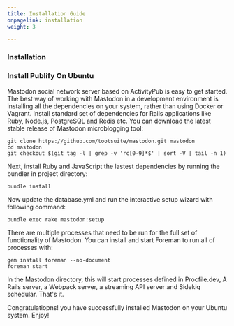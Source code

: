 ```yaml
---
title: Installation Guide
onpagelink: installation
weight: 3

---
```


### Installation

### Install Publify On Ubuntu

Mastodon social network server based on ActivityPub is easy to get started. The best way of working with Mastodon in a development environment is installing all the dependencies on your system, rather than using Docker or Vagrant. Install standard set of dependencies for Rails applications like Ruby, Node.js, PostgreSQL and Redis etc. You can download the latest stable release of Mastodon microblogging tool:

    git clone https://github.com/tootsuite/mastodon.git mastodon
    cd mastodon
    git checkout $(git tag -l | grep -v 'rc[0-9]*$' | sort -V | tail -n 1)

Next, install Ruby and JavaScript the lastest dependencies by running the bundler in project directory:

    bundle install

Now update the database.yml and run the interactive setup wizard with following command:

    bundle exec rake mastodon:setup

There are multiple processes that need to be run for the full set of functionality of Mastodon. You can install and start Foreman to run all of processes with:

    gem install foreman --no-document
    foreman start

In the Mastodon directory, this will start processes defined in Procfile.dev, A Rails server, a Webpack server, a streaming API server and Sidekiq schedular. That's it.

Congratulatiopns! you have successfully installed Mastodon on your Ubuntu system. Enjoy!